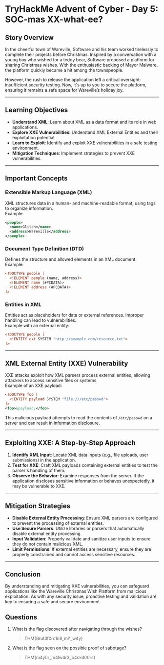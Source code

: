 # TryHackMe Advent of Cyber - Day 5: SOC-mas XX-what-ee? 

## Story Overview

In the cheerful town of Wareville, Software and his team worked tirelessly to complete their projects before Christmas. Inspired by a conversation with a young boy who wished for a teddy bear, Software proposed a platform for sharing Christmas wishes. With the enthusiastic backing of Mayor Malware, the platform quickly became a hit among the townspeople.

However, the rush to release the application left a critical oversight: insufficient security testing. Now, it's up to you to secure the platform, ensuring it remains a safe space for Wareville’s holiday joy.

---

## Learning Objectives

- **Understand XML**: Learn about XML as a data format and its role in web applications.
- **Explore XXE Vulnerabilities**: Understand XML External Entities and their exploitation potential.
- **Learn to Exploit**: Identify and exploit XXE vulnerabilities in a safe testing environment.
- **Mitigation Techniques**: Implement strategies to prevent XXE vulnerabilities.

---

## Important Concepts

### Extensible Markup Language (XML)
XML structures data in a human- and machine-readable format, using tags to organize information.  
Example:
```xml
<people>
  <name>Glitch</name>
  <address>Wareville</address>
</people>
```

### Document Type Definition (DTD)
Defines the structure and allowed elements in an XML document.  
Example:
```xml
<!DOCTYPE people [
  <!ELEMENT people (name, address)>
  <!ELEMENT name (#PCDATA)>
  <!ELEMENT address (#PCDATA)>
]>
```

### Entities in XML
Entities act as placeholders for data or external references. Improper handling can lead to vulnerabilities.  
Example with an external entity:
```xml
<!DOCTYPE people [
  <!ENTITY ext SYSTEM "http://example.com/resource.txt">
]>
```

---

## XML External Entity (XXE) Vulnerability

XXE attacks exploit how XML parsers process external entities, allowing attackers to access sensitive files or systems.  
Example of an XXE payload:
```xml
<!DOCTYPE foo [
  <!ENTITY payload SYSTEM "file:///etc/passwd">
]>
<foo>&payload;</foo>
```

This malicious payload attempts to read the contents of `/etc/passwd` on a server and can result in information disclosure.

---

## Exploiting XXE: A Step-by-Step Approach

1. **Identify XML Input**: Locate XML data inputs (e.g., file uploads, user submissions) in the application.
2. **Test for XXE**: Craft XML payloads containing external entities to test the parser's handling of them.
3. **Observe the Behavior**: Examine responses from the server. If the application discloses sensitive information or behaves unexpectedly, it may be vulnerable to XXE.

---

## Mitigation Strategies

- **Disable External Entity Processing**: Ensure XML parsers are configured to prevent the processing of external entities.
- **Use Secure Parsers**: Utilize libraries or parsers that automatically disable external entity processing.
- **Input Validation**: Properly validate and sanitize user inputs to ensure they do not contain malicious XML.
- **Limit Permissions**: If external entities are necessary, ensure they are properly constrained and cannot access sensitive resources.

---

## Conclusion

By understanding and mitigating XXE vulnerabilities, you can safeguard applications like the Wareville Christmas Wish Platform from malicious exploitation. As with any security issue, proactive testing and validation are key to ensuring a safe and secure environment.


## Questions

1. What is the flag discovered after navigating through the wishes?
    >THM{Brut3f0rc1n6_mY_w4y}
2. What is the flag seen on the possible proof of sabotage?
    >THM{m4y0r_m4lw4r3_b4ckd00rs}